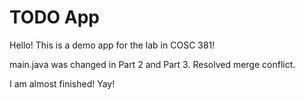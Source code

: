 # TODO App
Hello! This is a demo app for the lab in COSC 381!

main.java was changed in Part 2 and Part 3. Resolved merge conflict.

I am almost finished! Yay!
